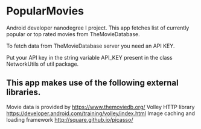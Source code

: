 # PopularMovies
Android developer nanodegree I project.
This app fetches list of currently popular or top rated movies from TheMovieDatabase.

To fetch data from TheMovieDatabase server you need an API KEY.

Put your API key in the string variable API_KEY present in the class NetworkUtils of util package.

This app makes use of the following external libraries.
--------------------------------------------------------
Movie data is provided by https://www.themoviedb.org/
Volley HTTP library https://developer.android.com/training/volley/index.html
Image caching and loading framework http://square.github.io/picasso/
